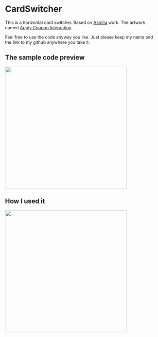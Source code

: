 # CardSwitcher
This is a horizontal card switcher. Based on [Asmita](https://dribbble.com/asmita_deshmukh) work. The artwork named [Apply Coupon Interaction](https://dribbble.com/shots/4370807-Apply-Coupon-Interaction).

Feel free to use the code anyway you like. Just please keep my name and the link to my github anywhere you take it.

## The sample code preview
<img src="https://user-images.githubusercontent.com/4597931/37953114-2b278af0-31b7-11e8-87f4-0314846a3187.gif" width="400px"/>

## How I used it
<img src="https://user-images.githubusercontent.com/4597931/37953026-e9c99b7a-31b6-11e8-8c35-fcff1421cb23.gif" width="400px"/>
